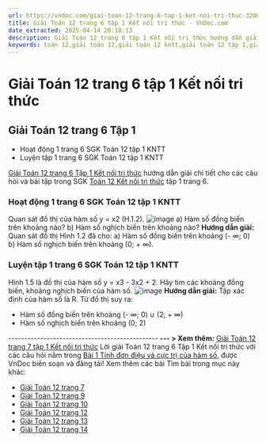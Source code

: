 ```yaml
---
url: https://vndoc.com/giai-toan-12-trang-6-tap-1-ket-noi-tri-thuc-320012
title: Giải Toán 12 trang 6 tập 1 Kết nối tri thức - VnDoc.com
date_extracted: 2025-04-14 20:18:13
description: Giải Toán 12 trang 6 tập 1 Kết nối tri thức hướng dẫn giải chi tiết các câu hỏi và bài tập trong SGK Toán 12 Kết nối tri thức tập 1.
keywords: toán 12,giải toán 12,giải toán 12 kntt,giải toán 12 tập 1,giải toán 12 kết nối tri thức,toán 12 kết nối tri thức tập 1,Toán 12 Kết nối tri thức Bài 1,giải Toán 12 Kết nối tri thức Bài 1,Toán 12 Kết nối tri thức bài 1 Tính đơn điệu và cực trị của hàm số,Tính đơn điệu và cực trị của hàm số,giải toán 12 trang 13,giải toán 12 trang 14,giải toán 12 trang 5,giải toán 12 trang 6,giải toán 12 trang 7,giải toán 12 trang 9,giải toán 12 trang 10,giải toán 12 trang 12
---
```


# Giải Toán 12 trang 6 tập 1 Kết nối tri thức
## **Giải Toán 12 trang 6 Tập 1**
  * Hoạt động 1 trang 6 SGK Toán 12 tập 1 KNTT
  * Luyện tập 1 trang 6 SGK Toán 12 tập 1 KNTT

[Giải Toán 12 trang 6 Tập 1 Kết nối tri thức](<https://vndoc.com/giai-toan-12-trang-6-tap-1-ket-noi-tri-thuc-320012>) hướng dẫn giải chi tiết cho các câu hỏi và bài tập trong SGK [Toán 12 Kết nối tri thức](<https://vndoc.com/toan-12-ket-noi-tri-thuc>) tập 1 trang 6.
### Hoạt động 1 trang 6 SGK Toán 12 tập 1 KNTT
Quan sát đồ thị của hàm số y = x2 \(H.1.2\).
![image](https://t.vdoc.vn/data/image/2024/04/29/638499967661867942.png)
a\) Hàm số đồng biến trên khoảng nào?
b\) Hàm số nghịch biến trên khoảng nào?
**Hướng dẫn giải:**
Quan sát đồ thị Hình 1.2 đã cho:
a\) Hàm số đồng biến trên khoảng \(- ∞; 0\)
b\) Hàm số nghịch biến trên khoảng \(0; + ∞\).
### Luyện tập 1 trang 6 SGK Toán 12 tập 1 KNTT
Hình 1.5 là đồ thị của hàm số y = x3 \- 3x2 \+ 2. Hãy tìm các khoảng đồng biến, khoảng nghịch biến của hàm số.
![image](https://t.vdoc.vn/data/image/2024/04/29/638499972292346631.png)
**Hướng dẫn giải:**
Tập xác định của hàm số là R.
Từ đồ thị suy ra:
  * Hàm số đồng biến trên khoảng \(- ∞; 0\) ∪ \(2; + ∞\)
  * Hàm số nghịch biến trên khoảng \(0; 2\)

\-----------------------------------------------
**\--- > Xem thêm:** [Giải Toán 12 trang 7 tập 1 Kết nối tri thức](<https://vndoc.com/giai-toan-12-trang-7-tap-1-ket-noi-tri-thuc-320014>)
Lời giải Toán 12 trang 6 Tập 1 Kết nối tri thức với các câu hỏi nằm trong [Bài 1 Tính đơn điệu và cực trị của hàm số](<https://vndoc.com/toan-12-ket-noi-tri-thuc-bai-1-tinh-don-dieu-va-cuc-tri-cua-ham-so-319100>), được VnDoc biên soạn và đăng tải\!
Xem thêm các bài Tìm bài trong mục này khác:
  * [Giải Toán 12 trang 7](</giai-toan-12-trang-7-tap-1-ket-noi-tri-thuc-320014>)
  * [Giải Toán 12 trang 9](</giai-toan-12-trang-9-tap-1-ket-noi-tri-thuc-320015>)
  * [Giải Toán 12 trang 10](</giai-toan-12-trang-10-tap-1-ket-noi-tri-thuc-320016>)
  * [Giải Toán 12 trang 12](</giai-toan-12-trang-12-tap-1-ket-noi-tri-thuc-320018>)
  * [Giải Toán 12 trang 13](</giai-toan-12-trang-13-tap-1-ket-noi-tri-thuc-320019>)
  * [Giải Toán 12 trang 14](</giai-toan-12-trang-14-tap-1-ket-noi-tri-thuc-320021>)

